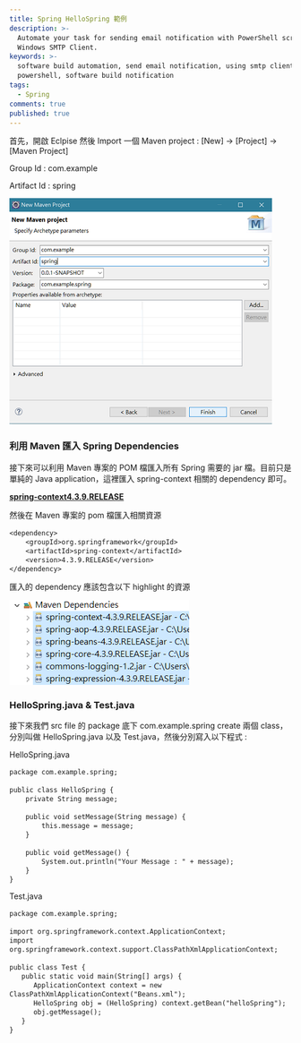 ```yaml
---
title: Spring HelloSpring 範例
description: >-
  Automate your task for sending email notification with PowerShell script and
  Windows SMTP Client.
keywords: >-
  software build automation, send email notification, using smtp client in
  powershell, software build notification
tags:
  - Spring
comments: true
published: true
---
```

首先，開啟 Eclpise 然後 Import 一個 Maven project : [New] -> [Project] -> [Maven Project]

Group Id : com.example

Artifact Id : spring

![Spring](spring_images/springconfig01.png)

### 利用 Maven 匯入 Spring Dependencies
接下來可以利用 Maven 專案的 POM 檔匯入所有 Spring 需要的 jar 檔。目前只是單純的 Java application，這裡匯入 spring-context 相關的 dependency 即可。

**<a href="https://mvnrepository.com/artifact/org.springframework/spring-context/4.3.9.RELEASE" target="_blank">spring-context4.3.9.RELEASE</a>**

然後在 Maven 專案的 pom 檔匯入相關資源
```
<dependency>
    <groupId>org.springframework</groupId>
    <artifactId>spring-context</artifactId>
    <version>4.3.9.RELEASE</version>
</dependency>
```
匯入的 dependency 應該包含以下 highlight 的資源

![Spring](spring_images/springconfig02.png)

### HelloSpring.java & Test.java
接下來我們 src file 的 package 底下 com.example.spring create 兩個 class，分別叫做 HelloSpring.java 以及 Test.java，然後分別寫入以下程式 : 

HelloSpring.java
```
package com.example.spring;

public class HelloSpring {
	private String message;

	public void setMessage(String message) {
		this.message = message;
	}

	public void getMessage() {
		System.out.println("Your Message : " + message);
	}
}
```
Test.java
```
package com.example.spring;

import org.springframework.context.ApplicationContext;
import org.springframework.context.support.ClassPathXmlApplicationContext;

public class Test {
   public static void main(String[] args) {
      ApplicationContext context = new ClassPathXmlApplicationContext("Beans.xml");
      HelloSpring obj = (HelloSpring) context.getBean("helloSpring");
      obj.getMessage();
   }
}
```